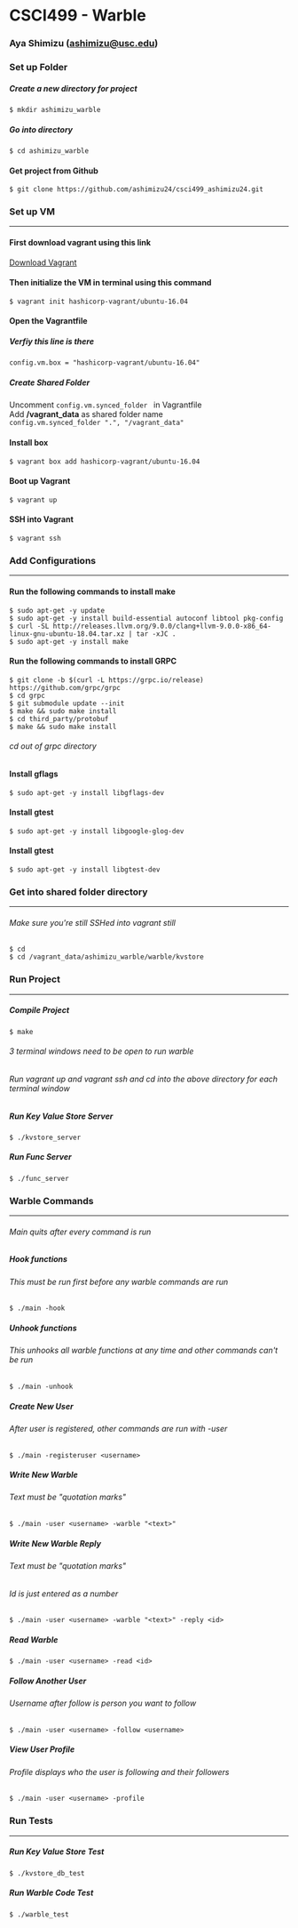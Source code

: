 CSCI499 - Warble
======

### Aya Shimizu (ashimizu@usc.edu)

### Set up Folder
##### Create a new directory for project
```$ mkdir ashimizu_warble```
##### Go into directory
```$ cd ashimizu_warble```

#### Get project from Github
```$ git clone https://github.com/ashimizu24/csci499_ashimizu24.git```

### Set up VM
------
#### First download vagrant using this link
[Download Vagrant](https://www.vagrantup.com/downloads.html)
#### Then initialize the VM in terminal using this command
```
$ vagrant init hashicorp-vagrant/ubuntu-16.04
```
#### Open the Vagrantfile
##### Verfiy this line is there
```config.vm.box = "hashicorp-vagrant/ubuntu-16.04" ```
##### Create Shared Folder
Uncomment ```config.vm.synced_folder ``` in Vagrantfile </br>
Add **/vagrant_data** as shared folder name</br>
```config.vm.synced_folder ".", "/vagrant_data"```</br>
#### Install box
```$ vagrant box add hashicorp-vagrant/ubuntu-16.04```
#### Boot up Vagrant
```$ vagrant up```
#### SSH into Vagrant
```$ vagrant ssh```

### Add Configurations
------
#### Run the following commands to install make
```$ sudo apt-get -y update```</br>
```$ sudo apt-get -y install build-essential autoconf libtool pkg-config```</br>
```$ curl -SL http://releases.llvm.org/9.0.0/clang+llvm-9.0.0-x86_64-linux-gnu-ubuntu-18.04.tar.xz | tar -xJC .```</br>
```$ sudo apt-get -y install make```

#### Run the following commands to install GRPC
```$ git clone -b $(curl -L https://grpc.io/release) https://github.com/grpc/grpc```</br>
```$ cd grpc```</br>
```$ git submodule update --init```</br>
```$ make && sudo make install```</br>
```$ cd third_party/protobuf```</br>
```$ make && sudo make install```</br>
###### cd out of grpc directory

#### Install gflags
```$ sudo apt-get -y install libgflags-dev```

#### Install gtest
```$ sudo apt-get -y install libgoogle-glog-dev```

#### Install gtest
```$ sudo apt-get -y install libgtest-dev```

### Get into shared folder directory
------
###### Make sure you're still SSHed into vagrant still 
```$ cd ```</br>
```$ cd /vagrant_data/ashimizu_warble/warble/kvstore```</br>

### Run Project
------
##### Compile Project
```$ make```
###### 3 terminal windows need to be open to run warble
###### Run vagrant up and vagrant ssh and cd into the above directory for each terminal window
##### Run Key Value Store Server
```$ ./kvstore_server```
##### Run Func Server
```$ ./func_server```

### Warble Commands
------
###### *Main quits after every command is run*
##### Hook functions
###### This must be run first before any warble commands are run
```$ ./main -hook```

##### Unhook functions
###### This unhooks all warble functions at any time and other commands can't be run
```$ ./main -unhook```

##### Create New User
###### After user is registered, other commands are run with -user <username>
```$ ./main -registeruser <username>```

##### Write New Warble
###### Text must be "quotation marks"
```$ ./main -user <username> -warble "<text>"```

##### Write New Warble Reply
###### Text must be "quotation marks"
###### Id is just entered as a number
```$ ./main -user <username> -warble "<text>" -reply <id>```

##### Read Warble
```$ ./main -user <username> -read <id>```

##### Follow Another User
###### Username after follow is person you want to follow
```$ ./main -user <username> -follow <username>```

##### View User Profile
###### Profile displays who the user is following and their followers
```$ ./main -user <username> -profile ```

### Run Tests
------
##### Run Key Value Store Test
```$ ./kvstore_db_test```
##### Run Warble Code Test
```$ ./warble_test```
